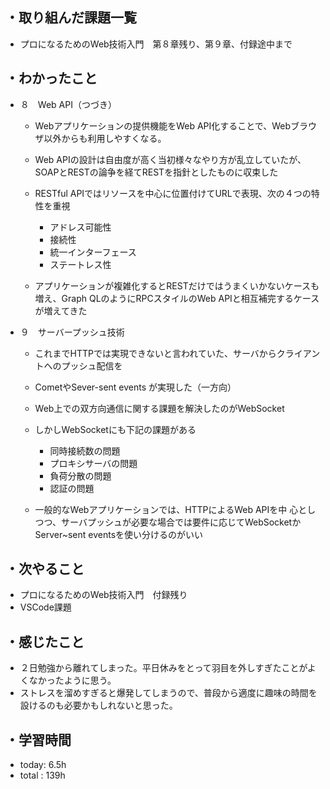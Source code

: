 ## ・取り組んだ課題一覧
- プロになるためのWeb技術入門　第８章残り、第９章、付録途中まで
## ・わかったこと

- ８　Web  API（つづき）

  - Webアプリケーションの提供機能をWeb API化することで、Webブラウザ以外からも利用しやすくなる。

  - Web APIの設計は自由度が高く当初様々なやり方が乱立していたが、SOAPとRESTの論争を経てRESTを指針としたものに収束した

  - RESTful APIではリソースを中心に位置付けてURLで表現、次の４つの特性を重視

    - アドレス可能性
    - 接続性
    - 統一インターフェース
    - ステートレス性

  - アプリケーションが複雑化するとRESTだけではうまくいかないケースも増え、Graph QLのようにRPCスタイルのWeb APIと相互補完するケースが増えてきた

 - ９　サーバープッシュ技術

   - これまでHTTPでは実現できないと言われていた、サーバからクライアントへのプッシュ配信を

   - CometやSever-sent events が実現した（一方向）

   - Web上での双方向通信に関する課題を解決したのがWebSocket

   - しかしWebSocketにも下記の課題がある

     - 同時接続数の問題
     - プロキシサーバの問題
      - 負荷分散の問題
     - 認証の問題

   -  一般的なWebアプリケーションでは、HTTPによるWeb APIを中 心としつつ、サーバプッシュが必要な場合では要件に応じてWebSocketかServer~sent eventsを使い分けるのがいい

## ・次やること
- プロになるためのWeb技術入門　付録残り
- VSCode課題
## ・感じたこと
 - ２日勉強から離れてしまった。平日休みをとって羽目を外しすぎたことがよくなかったように思う。
 - ストレスを溜めすぎると爆発してしまうので、普段から適度に趣味の時間を設けるのも必要かもしれないと思った。


## ・学習時間
- today:   6.5h
- total  : 139h 